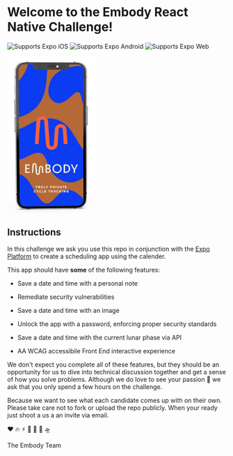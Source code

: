 # Welcome to the Embody React Native Challenge!

<p>
  <!-- iOS -->
  <img alt="Supports Expo iOS" longdesc="Supports Expo iOS" src="https://img.shields.io/badge/iOS-4630EB.svg?style=flat-square&logo=APPLE&labelColor=999999&logoColor=fff" />
  <!-- Android -->
  <img alt="Supports Expo Android" longdesc="Supports Expo Android" src="https://img.shields.io/badge/Android-4630EB.svg?style=flat-square&logo=ANDROID&labelColor=A4C639&logoColor=fff" />
  <!-- Web -->
  <img alt="Supports Expo Web" longdesc="Supports Expo Web" src="https://img.shields.io/badge/web-4630EB.svg?style=flat-square&logo=GOOGLE-CHROME&labelColor=4285F4&logoColor=fff" />
</p>


  <img style="width: 200px" alt="Embody" longdesc="Embody App iOS" src="assets/mock.jpg" />



<br>

## Instructions

In this challenge we ask you use this repo in conjunction with the 
[Expo Platform](https://expo.dev) to create a scheduling app using the calender. 

This app should have **some** of the following features:

- Save a date and time with a personal note

- Remediate security vulnerabilities

- Save a date and time with an image

- Unlock the app with a password, enforcing proper security standards

- Save a date and time with the current lunar phase via API

- AA WCAG accessibile Front End interactive experience



We don't expect you complete all of these features, but they should be an opportunity for us to dive into technical discussion together and get a sense of how you solve problems. Although we do love to see your passion 🚀 we ask that you only spend a few hours on the challenge.

Because we want to see what each candidate comes up with on their own. Please take care not to fork or upload the repo publicly. When your ready just shoot a us a an invite via email. 


❤️  🔥  ⚡︎  👋  🌚  🌊  🛸

The Embody Team
